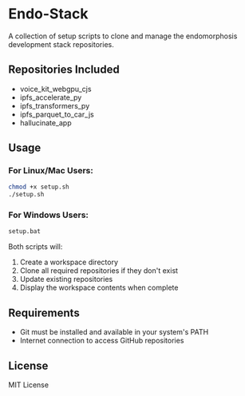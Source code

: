 # Endo-Stack

A collection of setup scripts to clone and manage the endomorphosis development stack repositories.

## Repositories Included

- voice_kit_webgpu_cjs
- ipfs_accelerate_py
- ipfs_transformers_py
- ipfs_parquet_to_car_js
- hallucinate_app

## Usage

### For Linux/Mac Users:
```bash
chmod +x setup.sh
./setup.sh
```

### For Windows Users:
```cmd
setup.bat
```

Both scripts will:
1. Create a workspace directory
2. Clone all required repositories if they don't exist
3. Update existing repositories
4. Display the workspace contents when complete

## Requirements

- Git must be installed and available in your system's PATH
- Internet connection to access GitHub repositories

## License

MIT License 